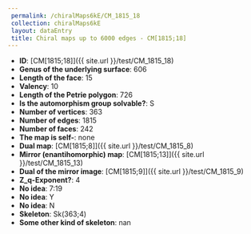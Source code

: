 ```yaml
--- 
 permalink: /chiralMaps6kE/CM_1815_18 
 collection: chiralMaps6kE
 layout: dataEntry
 title: Chiral maps up to 6000 edges - CM[1815;18]
---
```


- **ID**: [CM[1815;18]]({{ site.url }}/test/CM_1815_18)
- **Genus of the underlying surface**: 606
- **Length of the face**: 15
- **Valency**: 10
- **Length of the Petrie polygon**: 726
- **Is the automorphism group solvable?**: S
- **Number of vertices**: 363
- **Number of edges**: 1815
- **Number of faces**: 242
- **The map is self-**: none
- **Dual map**: [CM[1815;8]]({{ site.url }}/test/CM_1815_8)
- **Mirror (enantihomorphic) map**: [CM[1815;13]]({{ site.url }}/test/CM_1815_13)
- **Dual of the mirror image**: [CM[1815;9]]({{ site.url }}/test/CM_1815_9)
- **Z_q-Exponent?**: 4
- **No idea**:  7:19
- **No idea**: Y
- **No idea**: N
- **Skeleton**: Sk(363;4)
- **Some other kind of skeleton**: nan
